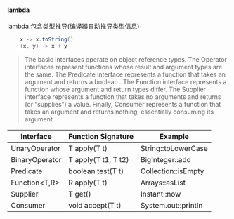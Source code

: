  
#### lambda

lambda 包含类型推导(编译器自动推导类型信息)

```java
	x -> x.toString()
	(x, y) -> x + y

```

> The basic interfaces operate on object
reference types. The Operator interfaces represent functions whose result and
argument types are the same. The  Predicate interface represents a function that
takes an argument and returns a boolean . The  Function interface represents a
function whose argument and return types differ. The  Supplier interface
represents a function that takes no arguments and returns (or “supplies”) a value.
Finally, Consumer represents a function that takes an argument and returns
nothing, essentially consuming its argument


| Interface | Function Signature | Example |
| -- | -- | -- |
| UnaryOperator<T> | T apply(T t) | String::toLowerCase |
| BinaryOperator<T> | T apply(T t1, T t2) |  BigInteger::add |
| Predicate<T> | boolean test(T t) |  Collection::isEmpty |
| Function<T,R> |  R apply(T t) |  Arrays::asList |
| Supplier<T> |  T get() |  Instant::now |
| Consumer<T> |  void accept(T t) |  System.out::println |